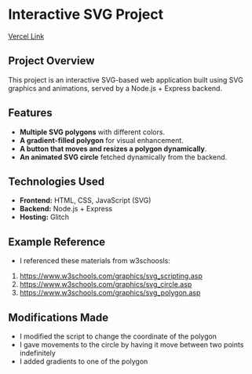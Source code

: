 # Interactive SVG Project

[Vercel Link](https://creative-exercise-zirins.vercel.app/)

## Project Overview
This project is an interactive SVG-based web application built using SVG graphics and animations, 
served by a Node.js + Express backend.

## Features
- **Multiple SVG polygons** with different colors.
- **A gradient-filled polygon** for visual enhancement.
- **A button that moves and resizes a polygon dynamically**.
- **An animated SVG circle** fetched dynamically from the backend.

## Technologies Used
- **Frontend:** HTML, CSS, JavaScript (SVG)
- **Backend:** Node.js + Express
- **Hosting:** Glitch

## Example Reference
- I referenced these materials from w3schoosls: 
1. https://www.w3schools.com/graphics/svg_scripting.asp
2. https://www.w3schools.com/graphics/svg_circle.asp
3. https://www.w3schools.com/graphics/svg_polygon.asp

## Modifications Made
- I modified the script to change the coordinate of the polygon
- I gave movements to the circle by having it move between two points indefinitely
- I added gradients to one of the polygon
